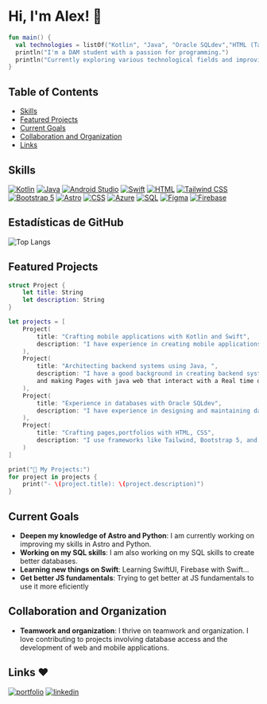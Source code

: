 # Hi, I'm Alex! 👋
``` Kotlin
fun main() {
  val technologies = listOf("Kotlin", "Java", "Oracle SQLdev","HTML (Tailwind,Bs5,CSS,Astro)","Swift","and more")
  println("I'm a DAM student with a passion for programming.")
  println("Currently exploring various technological fields and improving my skills in:${technologies.joinToString(", ")}")
}
```

## Table of Contents

- [Skills](#skills)
- [Featured Projects](#featured-projects)
- [Current Goals](#current-goals)
- [Collaboration and Organization](#collaboration-and-organization)
- [Links](#links❤️)



## Skills

[![Kotlin](https://img.shields.io/badge/Kotlin-0095D5?style=for-the-badge&logo=kotlin&logoColor=white)](https://kotlinlang.org/)
[![Java](https://img.shields.io/badge/Java-007396?style=for-the-badge&logo=java&logoColor=white)](https://www.oracle.com/java/)
[![Android Studio](https://img.shields.io/badge/Android_Studio-3DDC84?style=for-the-badge&logo=android-studio&logoColor=white)](https://developer.android.com/studio)
[![Swift](https://img.shields.io/badge/Swift-FA7343?style=for-the-badge&logo=swift&logoColor=white)](https://swift.org/)
[![HTML](https://img.shields.io/badge/HTML5-E34F26?style=for-the-badge&logo=html5&logoColor=white)](https://developer.mozilla.org/en-US/docs/Web/HTML)
[![Tailwind CSS](https://img.shields.io/badge/Tailwind_CSS-38B2AC?style=for-the-badge&logo=tailwind-css&logoColor=white)](https://tailwindcss.com/)
[![Bootstrap 5](https://img.shields.io/badge/Bootstrap-7952B3?style=for-the-badge&logo=bootstrap&logoColor=white)](https://getbootstrap.com/)
[![Astro](https://img.shields.io/badge/Astro-0D1117?style=for-the-badge&logo=astro&logoColor=white)](https://astro.build/)
[![CSS](https://img.shields.io/badge/CSS3-1572B6?style=for-the-badge&logo=css3&logoColor=white)](https://developer.mozilla.org/en-US/docs/Web/CSS)
[![Azure](https://img.shields.io/badge/Azure-0089D6?style=for-the-badge&logo=microsoft-azure&logoColor=white)](https://azure.microsoft.com/)
[![SQL](https://img.shields.io/badge/SQL-4479A1?style=for-the-badge&logo=sql&logoColor=white)](https://www.w3schools.com/sql/)
[![Figma](https://img.shields.io/badge/Figma-F24E1E?style=for-the-badge&logo=figma&logoColor=white)](https://www.figma.com/)
[![Firebase](https://img.shields.io/badge/Firebase-%23039BE5.svg?style=for-the-badge&logoColor=white)](https://www.firebase.com/)




## Estadísticas de GitHub 
![Top Langs](https://github-readme-stats.vercel.app/api/top-langs/?username=alesguga&layout=donut)
## Featured Projects

```Swift
struct Project {
    let title: String
    let description: String
}

let projects = [
    Project(
        title: "Crafting mobile applications with Kotlin and Swift",
        description: "I have experience in creating mobile applications in Android Studio and Xcode."
    ),
    Project(
        title: "Architecting backend systems using Java, ",
        description: "I have a good background in creating backend systems using Java,
        and making Pages with java web that interact with a Real time database"
    ),
    Project(
        title: "Experience in databases with Oracle SQLdev",
        description: "I have experience in designing and maintaining databases using Oracle SQLdev."
    ),
    Project(
        title: "Crafting pages,portfolios with HTML, CSS",
        description: "I use frameworks like Tailwind, Bootstrap 5, and currently learning Astro and AstroDB."
    )
]

print("🚀 My Projects:")
for project in projects {
    print("- \(project.title): \(project.description)")
}

```

## Current Goals

- **Deepen my knowledge of Astro and Python**: I am currently working on improving my skills in Astro and Python.
- **Working on my SQL skills**: I am also working on my SQL skills to create better databases.
- **Learning new things on Swift**: Learning SwiftUI, Firebase with Swift...
- **Get better JS fundamentals**: Trying to get better at JS fundamentals to use it more eficiently

## Collaboration and Organization

- **Teamwork and organization**: I thrive on teamwork and organization. I love contributing to projects involving database access and the development of web and mobile applications.

## Links ❤️

[![portfolio](https://img.shields.io/badge/my_portfolio-000?style=for-the-badge&logo=ko-fi&logoColor=white)](https://gutigut.com/)
[![linkedin](https://img.shields.io/badge/linkedin-0A66C2?style=for-the-badge&logo=linkedin&logoColor=white)](https://www.linkedin.com/in/alejandro-guti%C3%A9rrez-4b863b295/)
